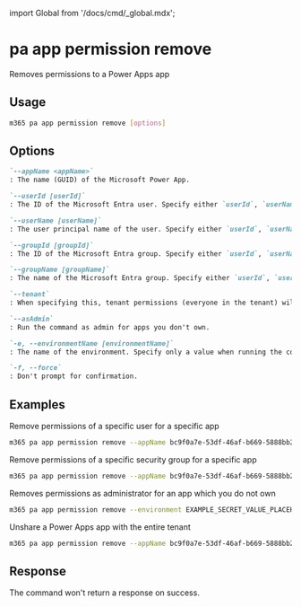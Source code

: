 <!-- DISCLAIMER: All secrets, passwords, and sensitive values in this document are examples only and not real credentials. -->
import Global from '/docs/cmd/_global.mdx';

# pa app permission remove

Removes permissions to a Power Apps app

## Usage

```sh
m365 pa app permission remove [options]
```

## Options

```md definition-list
`--appName <appName>`
: The name (GUID) of the Microsoft Power App.

`--userId [userId]`
: The ID of the Microsoft Entra user. Specify either `userId`, `userName`, `groupId`, `groupName`, or `tenant`.

`--userName [userName]`
: The user principal name of the user. Specify either `userId`, `userName`, `groupId`, `groupName`, or `tenant`.

`--groupId [groupId]`
: The ID of the Microsoft Entra group. Specify either `userId`, `userName`, `groupId`, `groupName`, or `tenant`.

`--groupName [groupName]`
: The name of the Microsoft Entra group. Specify either `userId`, `userName`, `groupId`, `groupName`, or `tenant`.

`--tenant`
: When specifying this, tenant permissions (everyone in the tenant) will be removed. Specify either `userId`, `userName`, `groupId`, `groupName`, or `tenant`.

`--asAdmin`
: Run the command as admin for apps you don't own.

`-e, --environmentName [environmentName]`
: The name of the environment. Specify only a value when running the command as admin.

`-f, --force`
: Don't prompt for confirmation.
```

<Global />

## Examples

Remove permissions of a specific user for a specific app

```sh
m365 pa app permission remove --appName bc9f0a7e-53df-46af-b669-5888bb2f63d0 --userName john.doe@contoso.com 
```

Remove permissions of a specific security group for a specific app

```sh
m365 pa app permission remove --appName bc9f0a7e-53df-46af-b669-5888bb2f63d0 --groupName Developers
```

Removes permissions as administrator for an app which you do not own

```sh
m365 pa app permission remove --environment EXAMPLE_SECRET_VALUE_PLACEHOLDER --appName bc9f0a7e-53df-46af-b669-5888bb2f63d0 --userId 42a28ec6-972f-4fdd-b483-50ee4b237f91 --asAdmin
```

Unshare a Power Apps app with the entire tenant

```sh
m365 pa app permission remove --appName bc9f0a7e-53df-46af-b669-5888bb2f63d0 --tenant
```

## Response

The command won't return a response on success.
